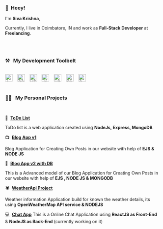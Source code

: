 

### 👋&nbsp;&nbsp;Heey!

I'm **Siva Krishna**, 

Currently, I live in Coimbatore, IN and work as **Full-Stack Developer** at **Freelancing**.

<br><br>
### ⚒&nbsp;&nbsp;&nbsp;My Development Toolbelt
<br><img alt="JavaScript" title="JavaScript" src="https://user-images.githubusercontent.com/1680157/87443764-4af82c80-c5cc-11ea-82c2-c368ee12cf6d.png" height="24">&nbsp;&nbsp;&nbsp;&nbsp;<img alt="CSS" title="CSS" src="https://user-images.githubusercontent.com/1680157/87443759-4a5f9600-c5cc-11ea-8ae0-715433c1f781.png" height="24">&nbsp;&nbsp;&nbsp;&nbsp;<img alt="HTML" title="HTML" src="https://user-images.githubusercontent.com/1680157/87443762-4af82c80-c5cc-11ea-85cf-57be0e83c169.png" height="24">&nbsp;&nbsp;&nbsp;&nbsp;<img alt=" title=" title="Node.js" src="https://user-images.githubusercontent.com/1680157/87443758-4a5f9600-c5cc-11ea-8f63-92e126a1145b.png" height="24">&nbsp;&nbsp;&nbsp;&nbsp;<img alt="VS Code" title="VS Code" src="https://user-images.githubusercontent.com/1680157/87443751-492e6900-c5cc-11ea-9854-f82d4d921133.png" height="24">&nbsp;&nbsp;&nbsp;&nbsp;<img alt="Git" title="Git" src="https://user-images.githubusercontent.com/1680157/87443755-49c6ff80-c5cc-11ea-954a-579f7c72873a.png" height="24">&nbsp;&nbsp;&nbsp;&nbsp;<img alt="Google Chrome" title="Google Chrome" src="https://user-images.githubusercontent.com/1680157/87443745-47fd3c00-c5cc-11ea-878f-44f34572775e.png" height="24"><br><br>
### 👨‍💻&nbsp;&nbsp;&nbsp;My Personal Projects
<br>

💼&nbsp;&nbsp;**[ToDo List](https://github.com/sivakrishnacode/todolistV1)**

ToDo list is a web application created using **NodeJs, Express, MongoDB**

📺&nbsp;&nbsp;**[Blog App v1](https://github.com/sivakrishnacode/BlogApp_V1-without-DB)**

Blog Application for Creating Own Posts in our website with help of **EJS & NODE JS** 

📝&nbsp;&nbsp;**[Blog App v2 with DB](https://github.com/sivakrishnacode/BlogApp_v2-With-DB)**

This is a Advanced model of our Blog Application for Creating Own Posts in our website with help of **EJS , NODE JS & MONGODB**

🕷&nbsp;&nbsp;**[WeatherApi Project](https://github.com/sivakrishnacode/weatherApi)**

Weather information Application build for known the weather details, its using **OpenWeatherMap API service & NODEJS**

💻&nbsp;&nbsp;**[Chat App]()**
This is a Online Chat Application using **ReactJS as Front-End** & **NodeJS as Back-End** 
(currently working on it) 

